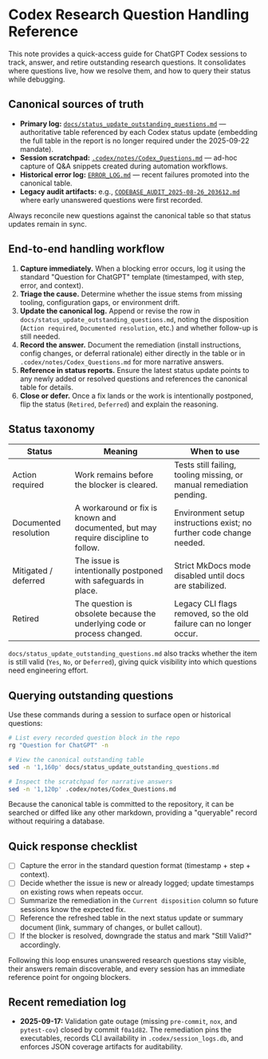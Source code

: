 # Codex Research Question Handling Reference

This note provides a quick-access guide for ChatGPT Codex sessions to track, answer, and retire outstanding research questions. It consolidates where questions live, how we resolve them, and how to query their status while debugging.

## Canonical sources of truth

- **Primary log:** [`docs/status_update_outstanding_questions.md`](status_update_outstanding_questions.md) — authoritative table referenced by each Codex status update (embedding the full table in the report is no longer required under the 2025-09-22 mandate).
- **Session scratchpad:** [`.codex/notes/Codex_Questions.md`](../.codex/notes/Codex_Questions.md) — ad-hoc capture of Q&A snippets created during automation workflows.
- **Historical error log:** [`ERROR_LOG.md`](../ERROR_LOG.md) — recent failures promoted into the canonical table.
- **Legacy audit artifacts:** e.g., [`CODEBASE_AUDIT_2025-08-26_203612.md`](../CODEBASE_AUDIT_2025-08-26_203612.md) where early unanswered questions were first recorded.

Always reconcile new questions against the canonical table so that status updates remain in sync.

## End-to-end handling workflow

1. **Capture immediately.** When a blocking error occurs, log it using the standard "Question for ChatGPT" template (timestamped, with step, error, and context).
2. **Triage the cause.** Determine whether the issue stems from missing tooling, configuration gaps, or environment drift.
3. **Update the canonical log.** Append or revise the row in `docs/status_update_outstanding_questions.md`, noting the disposition (`Action required`, `Documented resolution`, etc.) and whether follow-up is still needed.
4. **Record the answer.** Document the remediation (install instructions, config changes, or deferral rationale) either directly in the table or in `.codex/notes/Codex_Questions.md` for more narrative answers.
5. **Reference in status reports.** Ensure the latest status update points to any newly added or resolved questions and references the canonical table for details.
6. **Close or defer.** Once a fix lands or the work is intentionally postponed, flip the status (`Retired`, `Deferred`) and explain the reasoning.

## Status taxonomy

| Status | Meaning | When to use |
| --- | --- | --- |
| Action required | Work remains before the blocker is cleared. | Tests still failing, tooling missing, or manual remediation pending. |
| Documented resolution | A workaround or fix is known and documented, but may require discipline to follow. | Environment setup instructions exist; no further code change needed. |
| Mitigated / deferred | The issue is intentionally postponed with safeguards in place. | Strict MkDocs mode disabled until docs are stabilized. |
| Retired | The question is obsolete because the underlying code or process changed. | Legacy CLI flags removed, so the old failure can no longer occur. |

`docs/status_update_outstanding_questions.md` also tracks whether the item is still valid (`Yes`, `No`, or `Deferred`), giving quick visibility into which questions need engineering effort.

## Querying outstanding questions

Use these commands during a session to surface open or historical questions:

```bash
# List every recorded question block in the repo
rg "Question for ChatGPT" -n

# View the canonical outstanding table
sed -n '1,160p' docs/status_update_outstanding_questions.md

# Inspect the scratchpad for narrative answers
sed -n '1,120p' .codex/notes/Codex_Questions.md
```

Because the canonical table is committed to the repository, it can be searched or diffed like any other markdown, providing a "queryable" record without requiring a database.

## Quick response checklist

- [ ] Capture the error in the standard question format (timestamp + step + context).
- [ ] Decide whether the issue is new or already logged; update timestamps on existing rows when repeats occur.
- [ ] Summarize the remediation in the `Current disposition` column so future sessions know the expected fix.
- [ ] Reference the refreshed table in the next status update or summary document (link, summary of changes, or bullet callout).
- [ ] If the blocker is resolved, downgrade the status and mark "Still Valid?" accordingly.

Following this loop ensures unanswered research questions stay visible, their answers remain discoverable, and every session has an immediate reference point for ongoing blockers.

## Recent remediation log

- **2025-09-17:** Validation gate outage (missing `pre-commit`, `nox`, and `pytest-cov`) closed by commit `f0a1d82`. The remediation pins the executables, records CLI availability in `.codex/session_logs.db`, and enforces JSON coverage artifacts for auditability.
